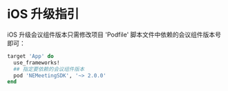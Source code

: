 # iOS 升级指引

iOS 升级会议组件版本只需修改项目 'Podfile' 脚本文件中依赖的会议组件版本号即可：

```ruby
target 'App' do
  use_frameworks!
  ## 指定要依赖的会议组件版本
  pod 'NEMeetingSDK', '~> 2.0.0'
end
```

